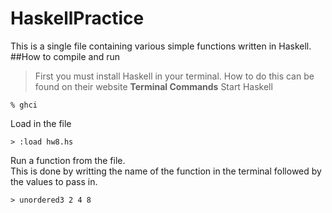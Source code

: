 # HaskellPractice
This is a single file containing various simple functions written in Haskell.
##How to compile and run
>First you must install Haskell in your terminal. How to do this can be found on their website
**Terminal Commands**
Start Haskell
```
% ghci
```
Load in the file
```
> :load hw8.hs
```
Run a function from the file.                                           
This is done by writting the name of the function in the terminal followed by the values to pass in.
```
> unordered3 2 4 8
